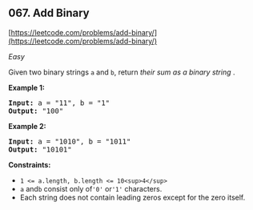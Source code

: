 ## 067. Add Binary

[https://leetcode.com/problems/add-binary/](https://leetcode.com/problems/add-binary/)

*Easy*

Given two binary strings `a` and `b`, return *their sum as a binary string* .

**Example 1:**

<pre><strong>Input:</strong> a = "11", b = "1"
<strong>Output:</strong> "100"
</pre>

**Example 2:**

<pre><strong>Input:</strong> a = "1010", b = "1011"
<strong>Output:</strong> "10101"
</pre>

**Constraints:**

* `1 <= a.length, b.length <= 10<sup>4</sup>`
* `a` and`b` consist only of`'0'` or`'1'` characters.
* Each string does not contain leading zeros except for the zero itself.
